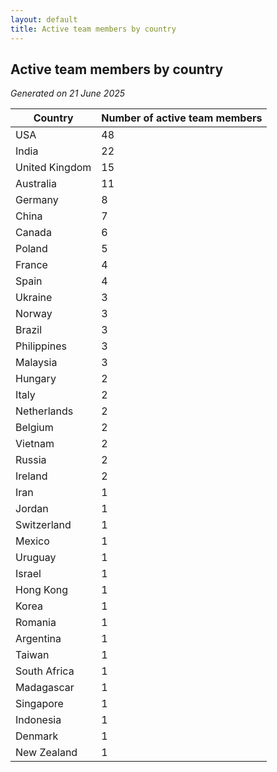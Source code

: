 ```yaml
---
layout: default
title: Active team members by country
---
```

## Active team members by country
*Generated on 21 June 2025*

| Country | Number of active team members |
| --- | --- |
| USA | 48 |
| India | 22 |
| United Kingdom | 15 |
| Australia | 11 |
| Germany | 8 |
| China | 7 |
| Canada | 6 |
| Poland | 5 |
| France | 4 |
| Spain | 4 |
| Ukraine | 3 |
| Norway | 3 |
| Brazil | 3 |
| Philippines | 3 |
| Malaysia | 3 |
| Hungary | 2 |
| Italy | 2 |
| Netherlands | 2 |
| Belgium | 2 |
| Vietnam | 2 |
| Russia | 2 |
| Ireland | 2 |
| Iran | 1 |
| Jordan | 1 |
| Switzerland | 1 |
| Mexico | 1 |
| Uruguay | 1 |
| Israel | 1 |
| Hong Kong | 1 |
| Korea | 1 |
| Romania | 1 |
| Argentina | 1 |
| Taiwan | 1 |
| South Africa | 1 |
| Madagascar | 1 |
| Singapore | 1 |
| Indonesia | 1 |
| Denmark | 1 |
| New Zealand | 1 |
